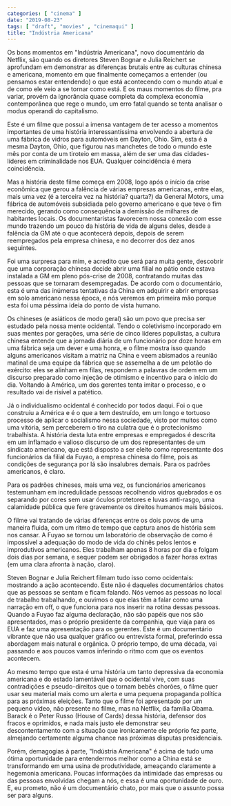 ```yaml
---
categories: [ "cinema" ]
date: "2019-08-23"
tags: [ "draft", "movies" , "cinemaqui" ]
title: "Indústria Americana"
---
```

Os bons momentos em "Indústria Americana", novo documentário da
Netflix, são quando os diretores Steven Bognar e Julia Reichert se
aprofundam em demonstrar as diferenças brutais entre as culturas
chinesa e americana, momento em que finalmente começamos a entender
(ou pensamos estar entendendo) o que está acontecendo com o mundo atual
e de como ele veio a se tornar como está. E os maus momentos do filme,
pra variar, provém da ignorância quase completa da complexa economia
contemporânea que rege o mundo, um erro fatal quando se tenta analisar
o modus operandi do capitalismo.

Este é um filme que possui a imensa vantagem de ter acesso a momentos
importantes de uma história interessantíssima envolvendo a abertura de
uma fábrica de vidros para automóveis em Dayton, Ohio. Sim, esta é a
mesma Dayton, Ohio, que figurou nas manchetes de todo o mundo este mês
por conta de um tiroteio em massa, além de ser uma das cidades-líderes
em criminalidade nos EUA. Qualquer coincidência é mera coincidência.

Mas a história deste filme começa em 2008, logo após o início da crise
econômica que gerou a falência de várias empresas americanas, entre
elas, mais uma vez (é a terceira vez na história? quarta?) da General
Motors, uma fábrica de automóveis subsidiada pelo governo americano
e que teve o fim merecido, gerando como consequência a demissão de
milhares de habitantes locais. Os documentaristas favorecem nossa conexão
com esse mundo trazendo um pouco da história de vida de alguns deles,
desde a falência da GM até o que acontecerá depois, depois de serem
reempregados pela empresa chinesa, e no decorrer dos dez anos seguintes.

Foi uma surpresa para mim, e acredito que será para muita gente,
descobrir que uma corporação chinesa decide abrir uma filial no pátio
onde estava instalada a GM em pleno pós-crise de 2008, contratando muitas
das pessoas que se tornaram desempregadas. De acordo com o documentário,
esta é uma das inúmeras tentativas da China em adquirir e abrir empresas
em solo americano nessa época, e nós veremos em primeira mão porque
esta foi uma péssima ideia do ponto de vista humano.

Os chineses (e asiáticos de modo geral) são um povo que precisa ser
estudado pela nossa mente ocidental. Tendo o coletivismo incorporado
em suas mentes por gerações, uma série de cinco líderes populistas,
a cultura chinesa entende que a jornada diária de um funcionário por
doze horas em uma fábrica seja um dever e uma honra, e o filme mostra
isso quando alguns americanos visitam a matriz na China e veem abismados
a reunião matinal de uma equipe da fábrica que se assemelha a de um
pelotão do exército: eles se alinham em filas, respondem a palavras
de ordem em um discurso preparado como injeção de otimismo e incentivo
para o início do dia. Voltando à América, um dos gerentes tenta imitar
o processo, e o resultado vai de risível a patético.

Já o individualismo ocidental é conhecido por todos daqui. Foi o que
construiu a América e é o que a tem destruído, em um longo e tortuoso
processo de aplicar o socialismo nessa sociedade, visto por muitos como
uma vitória, sem perceberem o tiro na culatra que é o protecionismo
trabalhista. A história desta luta entre empresas e empregados é
descrita em um inflamado e valioso discurso de um dos representantes de um
sindicato americano, que está disposto a ser eleito como representante
dos funcionários da filial da Fuyao, a empresa chinesa do filme, pois
as condições de segurança por lá são insalubres demais. Para os
padrões americanos, é claro.

Para os padrões chineses, mais uma vez, os funcionários americanos
testemunham em incredulidade pessoas recolhendo vidros quebrados e os
separando por cores sem usar óculos protetores e luvas anti-rasgo,
uma calamidade pública que fere gravemente os direitos humanos mais
básicos.

O filme vai tratando de várias diferenças entre os dois povos de uma
maneira fluida, com um ritmo de tempo que captura anos de história sem
nos cansar. A Fuyao se tornou um laboratório de observação de como
é impossível a adequação do modo de vida do chinês pelos lentos e
improdutivos americanos. Eles trabalham apenas 8 horas por dia e folgam
dois dias por semana, e sequer podem ser obrigados a fazer horas extras
(em uma clara afronta à nação, claro).

Steven Bognar e Julia Reichert filmam tudo isso como ocidentais:
mostrando a ação acontecendo. Este não é daqueles documentários
chatos que as pessoas se sentam e ficam falando. Nós vemos as pessoas
no local de trabalho trabalhando, e ouvimos o que elas têm a falar
como uma narração em off, o que funciona para nos inserir na rotina
dessas pessoas. Quando a Fuyao faz alguma declaração, não são papéis
que nos são apresentados, mas o próprio presidente da companhia, que
viaja para os EUA e faz uma apresentação para os gerentes. Este é
um documentário vibrante que não usa qualquer gráfico ou entrevista
formal, preferindo essa abordagem mais natural e orgânica. O próprio
tempo, de uma década, vai passando e aos poucos vamos inferindo o ritmo
com que os eventos acontecem.

Ao mesmo tempo que esta é uma história um tanto depressiva da
economia americana e do estado lamentável que o ocidental vive, com
suas contradições e pseudo-direitos que o tornam bebês chorões,
o filme quer usar seu material mais como um alerta e uma pequena
propaganda política para as próximas eleições. Tanto que o filme
foi apresentado por um pequeno vídeo, não presente no filme, mas na
Netflix, da família Obama. Barack é o Peter Russo (House of Cards)
dessa história, defensor dos fracos e oprimidos, e nada mais justo ele
demonstrar seu descontentamento com a situação que ironicamente ele
próprio fez parte, almejando certamente alguma chance nas próximas
disputas presidenciais.

Porém, demagogias à parte, "Indústria Americana" é acima de tudo
uma ótima oportunidade para entendermos melhor como a China está se
transformando em uma usina de produtividade, ameaçando claramente a
hegemonia americana. Poucas informações da intimidade das empresas
ou das pessoas envolvidas chegam a nós, e essa é uma oportunidade
de ouro. E, eu prometo, não é um documentário chato, por mais que o
assunto possa ser para alguns.
